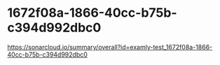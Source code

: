# 1672f08a-1866-40cc-b75b-c394d992dbc0
https://sonarcloud.io/summary/overall?id=examly-test_1672f08a-1866-40cc-b75b-c394d992dbc0
